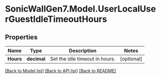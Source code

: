 # SonicWallGen7.Model.UserLocalUserGuestIdleTimeoutHours

## Properties

Name | Type | Description | Notes
------------ | ------------- | ------------- | -------------
**Hours** | **decimal** | Set the idle timeout in hours. | [optional] 

[[Back to Model list]](../README.md#documentation-for-models) [[Back to API list]](../README.md#documentation-for-api-endpoints) [[Back to README]](../README.md)

